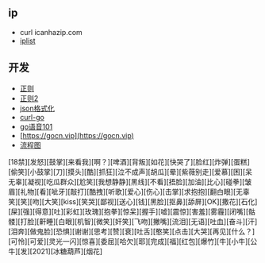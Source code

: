 ## ip
* curl icanhazip.com
* [iplist](https://iplist.cc/)


## 开发
* [正则](https://regex101.com/)
* [正则2](https://jex.im/regulex/#!flags=&re=%5E%5Cd%7B12X%2C%7D%24)
* [json格式化](https://www.bejson.com/)
* [curl-go](https://curlconverter.com/#go)
* [go语音101](https://gfw.go101.org/article/101.html)
* [https://gocn.vip](https://gocn.vip)
* [流程图](https://asciiflow.com/#/)


[18禁][发怒][鼓掌][来看我][啊？][啤酒][背叛][如花][快哭了][脸红][炸弹][蛋糕][偷笑][小鼓掌][刀][摸头][酷][抓狂][泣不成声][胡瓜][晕][紫薇别走][爱慕][困][呆无辜][凝视][吃瓜群众][尬笑][我想静静][黑线][不看][捂脸][加油][比心][碰拳][皱眉][礼物][看][呲牙][敲打][酷拽][听歌][爱心][伤心][击掌][求抱抱][翻白眼][无辜笑][笑][吻][大笑][kiss][笑哭][鄙视][送心][钱][黑脸][抠鼻][舔屏][OK][撒花][石化][屎][强][得意][吐][彩虹][玫瑰][抱拳][惊呆][握手][嘘][震惊][害羞][雾霾][闭嘴][骷髅][打脸][鼾睡][白眼][机智][微笑][奸笑][飞吻][撇嘴][流泪][无语][吐血][奋斗][汗][泪奔][做鬼脸][恐惧][谢谢][思考][赞][衰][吐舌][憨笑][点击][大哭][再见][什么？][可怜][可爱][灵光一闪][惊喜][委屈][哈欠][耶][完成][福][红包][爆竹][牛][小牛][公牛][发][2021][冰糖葫芦][烟花]
